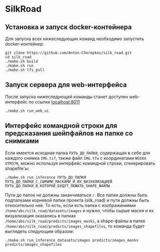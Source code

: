 # SilkRoad

## Установка и запуск docker-контейнера
Для запуска всех нижеследующих команд необходимо запустить docker-контейнер:
```
git clone https://github.com/Anton-Cherepkov/silk_road.git
cd silk_road
./make.sh build
./make.sh run
./make.sh lfs_pull
```
## Запуск сервера для web-интерфейса

После запуска нижеследующей команды станет доступен web-интерфейс по ссылке [localhost:8011](localhost:8011)
```
./make.sh run_web_ui
```

## Интерфейс командной строки для предсказания шейпфайлов на папке со снимками 

Если имеется исходная папка `ПУТЬ_ДО_ПАПКИ`, содержащая в себе для каждого снимка `IMG.tif`, также файл `IMG.tfw` с координатами `WGS84 UTM37N`, можно используя интерфейс командной строки, сгенерировать shapefile'ы:

```
./make.sh run_inference ПУТЬ_ДО_ПАПКИ ПУТЬ_ДО_ПАПКИ_С_СЫРЫМИ_МАСКАМИ_И_ИХ_ВИЗУАЛИЗАЦИЕЙ ПУТЬ_ДО_ПАПКИ_В_КОТОРОЙ_БУДУТ_ЛЕЖАТЬ_SHAPE_ФАЙЛЫ
```
Пути до папок не должны заканчиваться `/`.
Все папки должны быть подпапками корневой папки проекта (silk_road) и пути должны быть относительно неё. 
То есть, если есть папка с изображениями `/home/abc/silk_road/datasets/images` и нужно, чтобы сырые маски и их визуализация оказались в папках `/home/abs/silk_road/predicts/images_masks`, а shape-файлы в папке `/home/abs/silk_road/predicts/images_shapefiles`, то команда будет выглядеть следующим образом:
```
./make.sh run_inference datasets/images predicts/images_masks predicts/images_shapefiles
```
